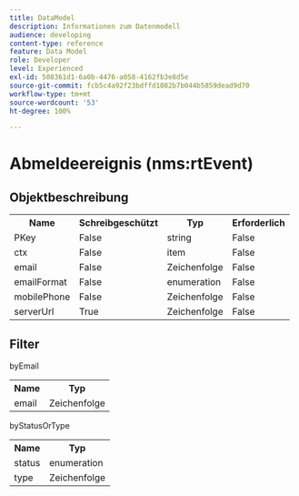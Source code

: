 ```yaml
---
title: DataModel
description: Informationen zum Datenmodell
audience: developing
content-type: reference
feature: Data Model
role: Developer
level: Experienced
exl-id: 508361d1-6a0b-4476-a058-4162fb3e8d5e
source-git-commit: fcb5c4a92f23bdffd1082b7b044b5859dead9d70
workflow-type: tm+mt
source-wordcount: '53'
ht-degree: 100%

---
```


# Abmeldeereignis (nms:rtEvent)

## Objektbeschreibung

<table>
               <tr>
                  <th>Name</th>
                  <th>Schreibgeschützt</th>
                  <th>Typ</th>
                  <th>Erforderlich</th>
               </tr>
               <tr>
                  <td>PKey</td>
                  <td>False</td>
                  <td>string</td>
                  <td>False</td>
               </tr>
               <tr>
                  <td>ctx</td>
                  <td>False</td>
                  <td>item</td>
                  <td>False</td>
               </tr>
               <tr>
                  <td>email</td>
                  <td>False</td>
                  <td>Zeichenfolge</td>
                  <td>False</td>
               </tr>
               <tr>
                  <td>emailFormat</td>
                  <td>False</td>
                  <td>enumeration</td>
                  <td>False</td>
               </tr>
               <tr>
                  <td>mobilePhone</td>
                  <td>False</td>
                  <td>Zeichenfolge</td>
                  <td>False</td>
               </tr>
               <tr>
                  <td>serverUrl</td>
                  <td>True</td>
                  <td>Zeichenfolge</td>
                  <td>False</td>
               </tr>
            </table>

## Filter

byEmail

<table>
    <tr>
    <th>Name</th>
    <th>Typ</th>
    </tr>
    <tr>
    <td>email</td>
    <td>Zeichenfolge</td>
    </tr>
</table>

byStatusOrType

<table>
        <tr>
        <th>Name</th>
        <th>Typ</th>
        </tr>
        <tr>
        <td>status</td>
        <td>enumeration</td>
        </tr>
        <tr>
        <td>type</td>
        <td>Zeichenfolge</td>
        </tr>
    </table>

